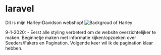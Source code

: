 # laravel
Dit is mijn Harley-Davidson webshop!
![Backgroud of Harley](https://source.unsplash.com/QX9-1RMldUc/1600x900)

9-1-2020: - Eerst alle styling verbeterd om de website overzichtelijker te maken. Beginnetje maken met informatie kijken/opzoeken over Seeders/Fakers en Pagination. Volgende keer wil ik de pagination klaar hebben.
